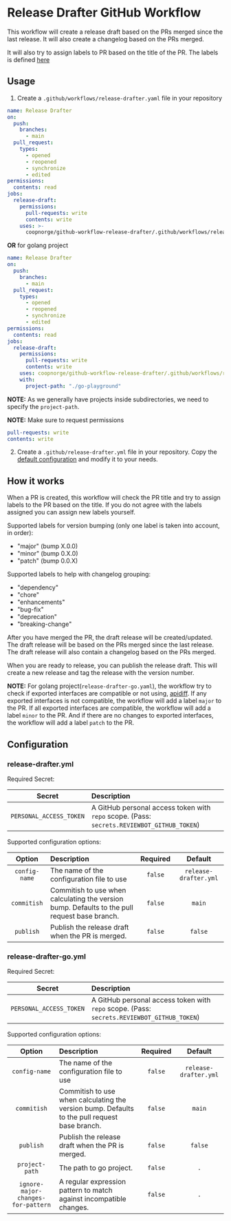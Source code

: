 # Release Drafter GitHub Workflow

This workflow will create a release draft based on the PRs merged since
the last release. It will also create a changelog based on the PRs merged.

It will also try to assign labels to PR based on the title of the PR.
The labels is defined [here](https://github.com/coopnorge/github-workflow-release-drafter/blob/main/.github/release-drafter.yml)

## Usage

1. Create a `.github/workflows/release-drafter.yaml` file in your repository

```yaml
name: Release Drafter
on:
  push:
    branches:
      - main
  pull_request:
    types:
      - opened
      - reopened
      - synchronize
      - edited
permissions:
  contents: read
jobs:
  release-draft:
    permissions:
      pull-requests: write
      contents: write
    uses: >-
      coopnorge/github-workflow-release-drafter/.github/workflows/release-drafter.yaml@v0.1.0
```

**OR** for golang project

```yaml
name: Release Drafter
on:
  push:
    branches:
      - main
  pull_request:
    types:
      - opened
      - reopened
      - synchronize
      - edited
permissions:
  contents: read
jobs:
  release-draft:
    permissions:
      pull-requests: write
      contents: write
    uses: coopnorge/github-workflow-release-drafter/.github/workflows/release-drafter-go.yaml@v0.1.0
    with:
      project-path: "./go-playground"
```

**NOTE:** As we generally have projects inside subdirectories, we need to
specify the `project-path`.

**NOTE:** Make sure to request permissions

```yaml
pull-requests: write
contents: write
```

2. Create a `.github/release-drafter.yml` file in your repository.
Copy the
[default configuration](https://github.com/coopnorge/github-workflow-release-drafter/blob/main/.github/release-drafter.yml)
and modify it to your needs.

## How it works

When a PR is created, this workflow will check the PR title and
try to assign labels to the PR based on the title. If you do not agree
with the labels assigned you can assign new labels yourself.

Supported labels for version bumping (only one label is taken into account, in order):

- "major" (bump X.0.0)
- "minor" (bump 0.X.0)
- "patch" (bump 0.0.X)

Supported labels to help with changelog grouping:
  
- "dependency"
- "chore"
- "enhancements"
- "bug-fix"
- "deprecation"
- "breaking-change"

After you have merged the PR, the draft release will be created/updated.
The draft release will be based on the PRs merged since the last release.
The draft release will also contain a changelog based on the PRs merged.

When you are ready to release, you can publish the release draft.
This will create a new release and tag the release with the version number.

**NOTE:** For golang project(`release-drafter-go.yaml`),
the workflow try to check if exported interfaces are compatible or not using,
[apidiff](https://pkg.go.dev/golang.org/x/exp/cmd/apidiff).
If any exported interfaces is not compatible,
the workflow will add a label `major` to the PR.
If all exported interfaces are compatible,
the workflow will add a label `minor` to the PR.
And if there are no changes to exported interfaces,
the workflow will add a label `patch` to the PR.

## Configuration

### release-drafter.yml

Required Secret:

| Secret | Description |
| :---: | :--- |
| `PERSONAL_ACCESS_TOKEN` | A GitHub personal access token with `repo` scope. (Pass: `secrets.REVIEWBOT_GITHUB_TOKEN`) |

Supported configuration options:

| Option | Description| Required | Default |
| :---: | :--- | :---: | :---: |
| `config-name` | The name of the configuration file to use| `false` | `release-drafter.yml` |
| `commitish` | Commitish to use when calculating the version bump. Defaults to the pull request base branch. | `false` | `main` |
| `publish` | Publish the release draft when the PR is merged. | `false` | `false` |

### release-drafter-go.yml

Required Secret:

| Secret | Description |
| :---: | :--- |
| `PERSONAL_ACCESS_TOKEN` | A GitHub personal access token with `repo` scope. (Pass: `secrets.REVIEWBOT_GITHUB_TOKEN`) |

Supported configuration options:

| Option | Description| Required | Default |
| :---: | :--- | :---: | :---: |
| `config-name` | The name of the configuration file to use| `false` | `release-drafter.yml` |
| `commitish` | Commitish to use when calculating the version bump. Defaults to the pull request base branch. | `false` | `main` |
| `publish` | Publish the release draft when the PR is merged. | `false` | `false` |
| `project-path` | The path to go project. | `false` | `.` |
| `ignore-major-changes-for-pattern` | A regular expression pattern to match against incompatible changes. | `false` | `.` |
